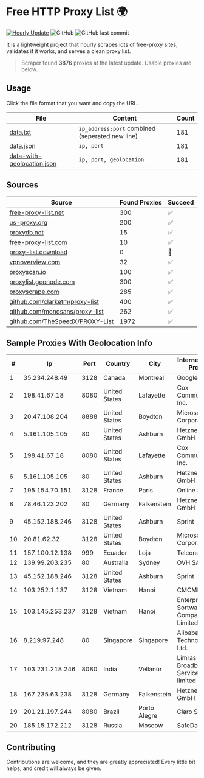 
# Free HTTP Proxy List 🌍

[![Hourly Update](https://github.com/mertguvencli/http-proxy-list/actions/workflows/main.yml/badge.svg?branch=main)](https://github.com/mertguvencli/http-proxy-list/actions/workflows/main.yml)
![GitHub](https://img.shields.io/github/license/mertguvencli/http-proxy-list)
![GitHub last commit](https://img.shields.io/github/last-commit/mertguvencli/http-proxy-list)

It is a lightweight project that hourly scrapes lots of free-proxy sites, validates if it works, and serves a clean proxy list.


> Scraper found **3876** proxies at the latest update. Usable proxies are below.

## Usage

Click the file format that you want and copy the URL.


|File|Content|Count|
|----|-------|-----|
|[data.txt](https://raw.githubusercontent.com/mertguvencli/http-proxy-list/main/proxy-list/data.txt)|`ip_address:port` combined (seperated new line)|181|
|[data.json](https://raw.githubusercontent.com/mertguvencli/http-proxy-list/main/proxy-list/data.json)|`ip, port`|181|
|[data-with-geolocation.json](https://raw.githubusercontent.com/mertguvencli/http-proxy-list/main/proxy-list/data-with-geolocation.json)|`ip, port, geolocation`|181|

## Sources

|Source|Found Proxies|Succeed|
|------|-------------|-------|
|[free-proxy-list.net](https://free-proxy-list.net)|300|✅|
|[us-proxy.org](https://www.us-proxy.org)|200|✅|
|[proxydb.net](http://proxydb.net)|15|✅|
|[free-proxy-list.com](https://free-proxy-list.com/?page=&port=&type%5B%5D=http&type%5B%5D=https&up_time=0&search=Search)|10|✅|
|[proxy-list.download](https://www.proxy-list.download/HTTP)|0|🚫|
|[vpnoverview.com](https://vpnoverview.com/privacy/anonymous-browsing/free-proxy-servers)|32|✅|
|[proxyscan.io](https://www.proxyscan.io)|100|✅|
|[proxylist.geonode.com](https://proxylist.geonode.com/api/proxy-list?limit=300&page=1&sort_by=lastChecked&sort_type=desc&protocols=http,https)|300|✅|
|[proxyscrape.com](https://api.proxyscrape.com/v2/?request=displayproxies&protocol=http&timeout=10000&country=all&ssl=all&anonymity=all)|285|✅|
|[github.com/clarketm/proxy-list](https://raw.githubusercontent.com/clarketm/proxy-list/master/proxy-list-raw.txt)|400|✅|
|[github.com/monosans/proxy-list](https://raw.githubusercontent.com/monosans/proxy-list/main/proxies/http.txt)|262|✅|
|[github.com/TheSpeedX/PROXY-List](https://raw.githubusercontent.com/TheSpeedX/PROXY-List/master/http.txt)|1972|✅|


## Sample Proxies With Geolocation Info

|#|Ip|Port|Country|City|Internet Service Provider|
|-|--|----|-------|----|-------------------------|
|1|35.234.248.49|3128|Canada|Montreal|Google LLC|
|2|198.41.67.18|8080|United States|Lafayette|Cox Communications Inc.|
|3|20.47.108.204|8888|United States|Boydton|Microsoft Corporation|
|4|5.161.105.105|80|United States|Ashburn|Hetzner Online GmbH|
|5|198.41.67.18|8080|United States|Lafayette|Cox Communications Inc.|
|6|5.161.105.105|80|United States|Ashburn|Hetzner Online GmbH|
|7|195.154.70.151|3128|France|Paris|Online S.A.S.|
|8|78.46.123.202|80|Germany|Falkenstein|Hetzner Online GmbH|
|9|45.152.188.246|3128|United States|Ashburn|Sprint|
|10|20.81.62.32|3128|United States|Boydton|Microsoft Corporation|
|11|157.100.12.138|999|Ecuador|Loja|Telconet S.A|
|12|139.99.203.235|80|Australia|Sydney|OVH SAS|
|13|45.152.188.246|3128|United States|Ashburn|Sprint|
|14|103.252.1.137|3128|Vietnam|Hanoi|CMCMIENBAC|
|15|103.145.253.237|3128|Vietnam|Hanoi|Enterprise Sortware Company Limited|
|16|8.219.97.248|80|Singapore|Singapore|Alibaba (US) Technology Co., Ltd.|
|17|103.231.218.246|8080|India|Vellānūr|Limras Eronet Broadband Service Private limited|
|18|167.235.63.238|3128|Germany|Falkenstein|Hetzner Online GmbH|
|19|201.21.197.244|8080|Brazil|Porto Alegre|Claro S.A.|
|20|185.15.172.212|3128|Russia|Moscow|SafeData LLC|



## Contributing

Contributions are welcome, and they are greatly appreciated! Every
little bit helps, and credit will always be given.

